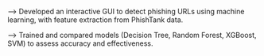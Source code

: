 --> Developed an interactive GUI to detect phishing URLs using machine
learning, with feature extraction from PhishTank data.

--> Trained and compared models (Decision Tree, Random Forest, XGBoost,
SVM) to assess accuracy and effectiveness.
